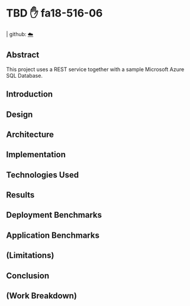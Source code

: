 # TBD :hand: fa18-516-06

| github: [:cloud:](https://github.com/cloudmesh-community/fa18-516-06/blob/master/project-paper/report.md)



## Abstract
This project uses a REST service together with a sample Microsoft Azure SQL Database.


## Introduction


## Design


## Architecture


## Implementation


## Technologies Used


## Results


## Deployment Benchmarks


## Application Benchmarks


## (Limitations)


## Conclusion


## (Work Breakdown)


